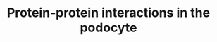 ---
annotations:
- type: Cell Type Ontology
  value: glomerular visceral epithelial cell
- type: Disease Ontology
  value: kidney disease
- type: Disease Ontology
  value: kidney failure
authors:
- Gwarsow
- MaintBot
- Mkutmon
- Jmelius
- Khanspers
- Eweitz
description: PodNet is a manually curated network of protein-protein interactions
  occurring in the podocyte.
last-edited: 2022-02-24
organisms:
- Mus musculus
redirect_from:
- /index.php/Pathway:WP2310
- /instance/WP2310
schema-jsonld:
- '@context': https://schema.org/
  '@id': https://wikipathways.github.io/pathways/WP2310.html
  '@type': Dataset
  creator:
    '@type': Organization
    name: WikiPathways
  description: PodNet is a manually curated network of protein-protein interactions
    occurring in the podocyte.
  keywords:
  - Adipor1
  - Hif1an
  - Lmx1b
  - Rab4b
  - Adam10
  - Arhgdia
  - Wnt1
  - Notch2
  - Rab3a
  - Dnm3
  - Fat1
  - Cdc42
  - F11r
  - Ilk
  - Krt7
  - Ptger4
  - Akt1
  - Podxl
  - Ptgs2
  - Aph1b
  - Sulf1
  - Insr
  - Ocln
  - Atg5
  - Hif1a
  - Arpc3
  - Tln1
  - Bcl2
  - Nes
  - Itgb3
  - Spnb2
  - Nr2f2
  - Prkca
  - Pak2
  - Efnb1
  - Camk2d
  - Tgfbr2
  - Sp1
  - Tcf21
  - Fyn
  - Nfatc3
  - Adcy1
  - Grlf1
  - Dag1
  - Col18a1
  - Nck2
  - Dnm1
  - Fam65a
  - Tagln
  - Ywhab
  - Myoc
  - Bad
  - Vav2
  - Kcnma1
  - Pdpn
  - Sh3kbp1
  - Smarcal1
  - Gne
  - Camk2g
  - Fcgrt
  - Shc1
  - Src
  - Pard3
  - Crk
  - Nid2
  - Lamc1
  - Wwc1
  - Ccni
  - Arpc2
  - Psenen
  - Khdrbs3
  - Arrb2
  - Robo1
  - Birc5
  - Cxadr
  - Igfbp7
  - Cyr61
  - Snai1
  - Smurf1
  - Lasp1
  - Vangl1
  - Tgfb3
  - Ldb1
  - Itga6
  - Lims1
  - Camk2a
  - Prkaca
  - Sparc
  - Sh2d4a
  - Ddn
  - Col4a3
  - Palld
  - Pak1
  - Sema3f
  - Bmp7
  - Cux1
  - Capza2
  - Inadl
  - Epas1
  - Angptl3
  - Tsg101
  - Scel
  - Psen1
  - Bcar1
  - Cdk5
  - Ezr
  - Angpt1
  - Nrp1
  - Ctsl
  - Itga2
  - Lgals1
  - Col4a4
  - Yes1
  - Cttn
  - Ntrk3
  - Inf2
  - Slc43a1
  - Sdk1
  - Cxcl16
  - Pla2r1
  - Myo1e
  - Baiap2
  - Dnm2
  - Kirrel2
  - Vcl
  - Cask
  - Ptpro
  - Cd2ap
  - Ppp3ca
  - Scrib
  - Pik3c2a
  - Mafb
  - Cfh
  - Ext1
  - Mpz
  - Rbpj
  - Dicer1
  - Mapk8ip3
  - Crb2
  - Tln2
  - Aph1a
  - Zhx3
  - Nrxn1
  - Cdkn1a
  - Slc9a3r2
  - Lama5
  - Fras1
  - Cyp26a1
  - Cdkn1b
  - Pdcd6ip
  - Agtr1a
  - Map1lc3a
  - Pkd2
  - Ralgps1
  - Ddr1
  - Itgb1
  - Bcam
  - Slc29a4
  - Slc4a1
  - Tbxa2r
  - Rac1
  - Synpo
  - Rabgef1
  - Pik3cb
  - Sv2b
  - Tgfb2
  - Bmp4
  - Lims2
  - Nphs1
  - Camk2b
  - Spp1
  - Cgn
  - Rara
  - Nrn1
  - Angptl4
  - Paxip1
  - Arpc1b
  - Utrn
  - Enah
  - Tenc1
  - Wt1
  - Angptl2
  - Myh10
  - Prkci
  - Igsf5
  - Inppl1
  - Parva
  - Pick1
  - Vdr
  - Magi1
  - Smad3
  - Cdh3
  - Cbl
  - Braf
  - Hspg2
  - Rhoa
  - Plcg1
  - Itgb5
  - Coq6
  - Pxn
  - Psen2
  - Pik3r2
  - Hey1
  - Pik3ca
  - Arpc5
  - Tcf3
  - Kirrel
  - Nck1
  - Ctnna1
  - Agrn
  - Magi2
  - Olfm1
  - Itgav
  - Ctnna2
  - Rarb
  - Tgfbr1
  - Ctgf
  - Cxxc5
  - Notch1
  - Vegfa
  - Ctnnd1
  - Grb2
  - Mc1r
  - Rab4a
  - Cdkn2a
  - Pax2
  - Trpc6
  - Smad7
  - Actr2
  - Crim1
  - Igf1
  - Arpc4
  - Foxc2
  - Epb4.1l5
  - Cfl1
  - Rxra
  - Stra13
  - Ptk2
  - Cdk5r1
  - Ncstn
  - Vasp
  - Zhx2
  - Actb
  - Nid1
  - Igfbp3
  - Robo2
  - Kirrel3
  - Dvl2
  - Col4a5
  - Capza1
  - Sema3a
  - Igf1r
  - Pik3r1
  - Zhx1
  - Actn4
  - Jup
  - Plaur
  - Itgb4
  - Notch4
  - F3
  - Wtip
  - Fktn
  - Igfbp2
  - Cd151
  - Lrrc7
  - Sirpa
  - Sult1b1
  - Bmpr1a
  - Ctnna3
  - Plce1
  - Plekhh2
  - Spna2
  - Capzb
  - Wasl
  - Cxcl12
  - Egln3
  - Pik3cd
  - Uchl1
  - P4ha1
  - Dbn1
  - Egln2
  - Clic5
  - Arhgap24
  - Aph1c
  - Nckipsd
  - Myh9
  - Itga3
  - Csk
  - Smad6
  - Met
  - Ctnnb1
  - Pdss2
  - Tjp1
  - Pard6a
  - Notch3
  - Smad2
  - Cdkn1c
  - Kank2
  - Nphs2
  - Rph3a
  - Kdr
  - Cmip
  - Iqgap1
  - Lamb2
  - Prkce
  - Prkacb
  - Vhl
  - Actr3
  - Ccnd1
  - Rapgef2
  - Agtr1b
  - Vangl2
  - Wif1
  - Cxcl10
  - Tgfb1
  license: CC0
  name: Protein-protein interactions in the podocyte
seo: CreativeWork
title: Protein-protein interactions in the podocyte
wpid: WP2310
---